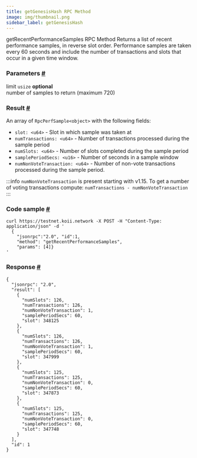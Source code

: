 ```yaml
--- 
title: getGenesisHash RPC Method  
image: img/thumbnail.png 
sidebar_label: getGenesisHash 
---  
```

getRecentPerformanceSamples RPC Method 
Returns a list of recent performance samples, in reverse slot order. Performance samples are taken every 60 seconds and include the number of transactions and slots that occur in a given time window.

### Parameters [#](#parameters)
limit `usize` **optional**  
number of samples to return (maximum 720)

### Result [#](#result)

An array of `RpcPerfSample<object>` with the following fields:

*   `slot: <u64>` - Slot in which sample was taken at
*   `numTransactions: <u64>` - Number of transactions processed during the sample period
*   `numSlots: <u64>` - Number of slots completed during the sample period
*   `samplePeriodSecs: <u16>` - Number of seconds in a sample window
*   `numNonVoteTransaction: <u64>` - Number of non-vote transactions processed during the sample period.

:::info
`numNonVoteTransaction` is present starting with v1.15. To get a number of voting transactions compute:
`numTransactions - numNonVoteTransaction`
:::
### Code sample [#](#code-sample)

```
curl https://testnet.koii.network -X POST -H "Content-Type: application/json" -d '
  {
    "jsonrpc":"2.0", "id":1,
    "method": "getRecentPerformanceSamples",
    "params": [4]}
'
```


### Response [#](#response)

```
{
  "jsonrpc": "2.0",
  "result": [
    {
      "numSlots": 126,
      "numTransactions": 126,
      "numNonVoteTransaction": 1,
      "samplePeriodSecs": 60,
      "slot": 348125
    },
    {
      "numSlots": 126,
      "numTransactions": 126,
      "numNonVoteTransaction": 1,
      "samplePeriodSecs": 60,
      "slot": 347999
    },
    {
      "numSlots": 125,
      "numTransactions": 125,
      "numNonVoteTransaction": 0,
      "samplePeriodSecs": 60,
      "slot": 347873
    },
    {
      "numSlots": 125,
      "numTransactions": 125,
      "numNonVoteTransaction": 0,
      "samplePeriodSecs": 60,
      "slot": 347748
    }
  ],
  "id": 1
}
```
